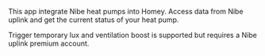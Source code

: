 This app integrate Nibe heat pumps into Homey.
Access data from Nibe uplink and get the current status of your heat pump.

Trigger temporary lux and ventilation boost is supported but requires a Nibe uplink premium account.
